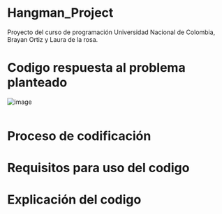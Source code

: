 # Hangman_Project
Proyecto del curso de programación Universidad Nacional de Colombia, Brayan Ortiz y Laura de la rosa.
# Codigo respuesta al problema planteado
![image](https://github.com/DuvayOrtiz/Hangman_Project/assets/124726079/2b5065ce-a8b4-46b0-a619-21b904e05cbf)

```ruby
```

# Proceso de codificación

# Requisitos para uso del codigo

# Explicación del codigo
